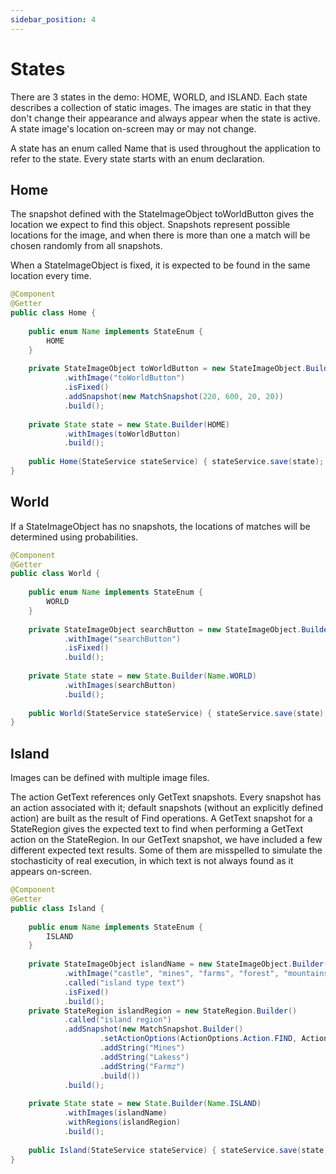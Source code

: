 ```yaml
---
sidebar_position: 4
---
```


# States

There are 3 states in the demo: HOME, WORLD, and ISLAND. Each state describes a collection
of static images. The images are static in that they don't change their appearance
and always appear when the state is active. A state image's location on-screen may or may not change.

A state has an enum called Name that is used throughout the application to refer to the state. Every state
starts with an enum declaration.

## Home

The snapshot defined with the StateImageObject toWorldButton gives the location we 
expect to find this object. Snapshots represent possible locations for the image, and 
when there is more than one a match will be chosen randomly from all snapshots.   

When a StateImageObject is fixed, it is expected to be found in the same location every time.  

```java
@Component
@Getter
public class Home {
    
    public enum Name implements StateEnum {
        HOME
    }
    
    private StateImageObject toWorldButton = new StateImageObject.Builder()
            .withImage("toWorldButton")
            .isFixed()
            .addSnapshot(new MatchSnapshot(220, 600, 20, 20))
            .build();
    
    private State state = new State.Builder(HOME)
            .withImages(toWorldButton)
            .build();
    
    public Home(StateService stateService) { stateService.save(state); }
}
```

## World

If a StateImageObject has no snapshots, the locations of matches will be
determined using probabilities. 

```java
@Component
@Getter
public class World {
    
    public enum Name implements StateEnum {
        WORLD
    }
    
    private StateImageObject searchButton = new StateImageObject.Builder()
            .withImage("searchButton")
            .isFixed()
            .build();
    
    private State state = new State.Builder(Name.WORLD)
            .withImages(searchButton)
            .build();
    
    public World(StateService stateService) { stateService.save(state); }
}
```

## Island

Images can be defined with multiple image files.  

The action GetText references only GetText snapshots. Every snapshot
has an action associated with it; default snapshots (without an explicitly defined
action) are built as the result of Find operations. A GetText snapshot for a StateRegion
gives the expected text to find when performing a GetText action on the StateRegion. 
In our GetText snapshot, we have included a few different expected text results. Some of
them are misspelled to simulate the stochasticity of real execution, in which text is 
not always found as it appears on-screen.  

```java
@Component
@Getter
public class Island {
    
    public enum Name implements StateEnum {
        ISLAND
    }
    
    private StateImageObject islandName = new StateImageObject.Builder()
            .withImage("castle", "mines", "farms", "forest", "mountains", "lakes")
            .called("island type text")
            .isFixed()
            .build();
    private StateRegion islandRegion = new StateRegion.Builder()
            .called("island region")
            .addSnapshot(new MatchSnapshot.Builder()
                    .setActionOptions(ActionOptions.Action.FIND, ActionOptions.Find.ALL_WORDS)
                    .addString("Mines")
                    .addString("Lakess")
                    .addString("Farmz")
                    .build())
            .build();
    
    private State state = new State.Builder(Name.ISLAND)
            .withImages(islandName)
            .withRegions(islandRegion)
            .build();
    
    public Island(StateService stateService) { stateService.save(state); }
}
```
